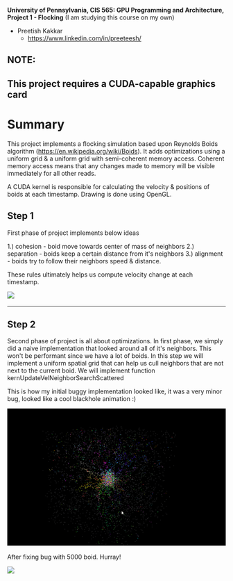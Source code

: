 **University of Pennsylvania, CIS 565: GPU Programming and Architecture,
Project 1 - Flocking** (I am studying this course on my own)

* Preetish Kakkar
  * https://www.linkedin.com/in/preeteesh/

NOTE:
-------------------------------------------------------------------------------
This project requires a CUDA-capable graphics card
-------------------------------------------------------------------------------

Summary
============================

This project implements a flocking simulation based upon Reynolds Boids algorithm (https://en.wikipedia.org/wiki/Boids). It adds optimizations using
a uniform grid & a uniform grid with semi-coherent memory access. Coherent memory access means that any changes made to memory will be visible immediately for all other reads. 

A CUDA kernel is responsible for calculating the velocity & positions of boids at each timestamp. Drawing is done using OpenGL.

Step 1
-------------

First phase of project implements below ideas

1.) cohesion - boid move towards center of mass of neighbors
2.) separation - boids keep a certain distance from it's neighbors
3.) alignment - boids try to follow their neighbors speed & distance.

These rules ultimately helps us compute velocity change at each timestamp. 

<img src="demo_imgs/working_part1.gif" width = 600>

-------------

Step 2
-------------

Second phase of project is all about optimizations. In first phase, we simply did a naive implementation that looked around all of it's neighbors. This won't be performant since we have a lot of boids. In this step we will implement a uniform spatial grid that can help us cull neighbors that are not next to the current boid. We will implement function kernUpdateVelNeighborSearchScattered 

This is how my initial buggy implementation looked like, it was a very minor bug, looked like a cool blackhole animation :)

<img src="demo_imgs/blackhole_anim.gif" width = 600>

After fixing bug with 5000 boid. Hurray!

<img src="demo_imgs/working_part2.gif" width = 600>